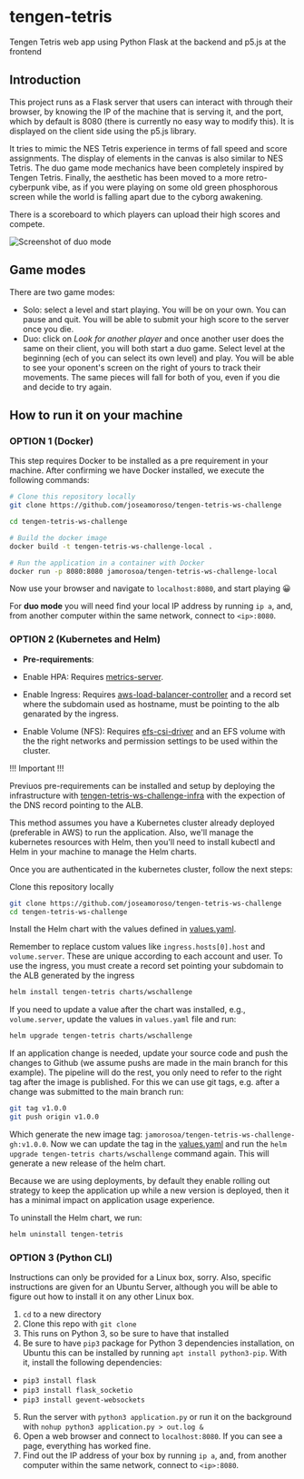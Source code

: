 # tengen-tetris
Tengen Tetris web app using Python Flask at the backend and p5.js at the frontend

## Introduction
This project runs as a Flask server that users can interact with through their browser, by knowing the IP of the machine that is serving it, and
the port, which by default is 8080 (there is currently no easy way to modify this). It is displayed on the client side using the p5.js library.

It tries to mimic the NES Tetris experience in terms of fall speed and score assignments. The display of elements in the canvas is also
similar to NES Tetris. The duo game mode mechanics have been completely inspired by Tengen Tetris. Finally, the aesthetic has been moved to a more retro-cyberpunk vibe, as if you were playing on some old green phosphorous screen
while the world is falling apart due to the cyborg awakening.

There is a scoreboard to which players can upload their high scores and compete.

![Screenshot of duo mode](https://github.com/aitorperezzz/tengen-tetris/blob/master/images/tengen_readme.png)

## Game modes
There are two game modes:
* Solo: select a level and start playing. You will be on your own. You can pause and quit.
You will be able to submit your high score to the server once you die.
* Duo: click on *Look for another player* and once another user does the same on their client, you will both start a duo game.
Select level at the beginning (ech of you can select its own level) and play. You will be able to see your oponent's screen on the right of yours to track
their movements. The same pieces will fall for both of you, even if you die and decide to try again.

## How to run it on your machine

### OPTION 1 (Docker)

This step requires Docker to be installed as a pre requirement in your machine. After confirming we have Docker installed, we execute the following commands:

``` sh
# Clone this repository locally
git clone https://github.com/joseamoroso/tengen-tetris-ws-challenge

cd tengen-tetris-ws-challenge

# Build the docker image
docker build -t tengen-tetris-ws-challenge-local .

# Run the application in a container with Docker 
docker run -p 8080:8080 jamorosoa/tengen-tetris-ws-challenge-local

```

Now use your browser and navigate to `localhost:8080`, and start playing 😀

For __duo mode__ you will need find your local IP address by running `ip a`, and, from another computer within the same network, connect to `<ip>:8080`.

### OPTION 2 (Kubernetes and Helm)

* __Pre-requirements__:

* Enable HPA: Requires [metrics-server](https://github.com/kubernetes-sigs/metrics-server/tree/master/charts/metrics-server).
* Enable Ingress: Requires [aws-load-balancer-controller](https://github.com/kubernetes-sigs/aws-load-balancer-controller/tree/main/helm/aws-load-balancer-controller) and a record set where the subdomain used as hostname, must be pointing to the alb genarated by the ingress.
* Enable Volume (NFS): Requires [efs-csi-driver](https://github.com/kubernetes-sigs/aws-efs-csi-driver/tree/master/charts/aws-efs-csi-driver) and an EFS volume with the the right networks and permission settings to be used within the cluster.

!!! Important !!!

Previuos pre-requirements can be installed and setup by deploying the infrastructure with [tengen-tetris-ws-challenge-infra](https://github.com/joseamoroso/tengen-tetris-ws-challenge-infra) with the expection of the DNS record pointing to the ALB.

This method assumes you have a Kubernetes cluster already deployed (preferable in AWS) to run the application. Also, we'll manage the kubernetes resources with Helm, then you'll need to install kubectl and Helm in your machine to manage the Helm charts.

Once you are authenticated in the kubernetes cluster, follow the next steps:

Clone this repository locally

``` sh
git clone https://github.com/joseamoroso/tengen-tetris-ws-challenge
cd tengen-tetris-ws-challenge
```

Install the Helm chart with the values defined in [values.yaml](./charts/wschallenge/values.yaml).

Remember to replace custom values like `ingress.hosts[0].host` and `volume.server`. These are unique according to each account and user. To use the ingress, you must create a record set pointing your subdomain to the ALB generated by the ingress

``` sh
helm install tengen-tetris charts/wschallenge
```

If you need to update a value after the chart was installed, e.g., `volume.server`, update the values in `values.yaml` file and run:

``` sh
helm upgrade tengen-tetris charts/wschallenge
```

If an application change is needed, update your source code and push the changes to Github (we assume pushs are made in the main branch for this example). The pipeline will do the rest, you only need to refer to the right tag after the image is published. For this we can use git tags, e.g. after a change was submitted to the main branch run:

```sh
git tag v1.0.0 
git push origin v1.0.0
```

Which generate the new image tag: `jamorosoa/tengen-tetris-ws-challenge-gh:v1.0.0`. Now we can update the tag in the [values.yaml](./charts/wschallenge/values.yaml) and run the `helm upgrade tengen-tetris charts/wschallenge` command again. This will generate a new release of the helm chart.

Because we are using deployments, by default they enable rolling out strategy to keep the application up while a new version is deployed, then it has a minimal impact on application usage experience.

To uninstall the Helm chart, we run:

```sh
helm uninstall tengen-tetris
```

### OPTION 3 (Python CLI)

Instructions can only be provided for a Linux box, sorry. Also, specific instructions are given for an Ubuntu Server, although you will be able to figure out
how to install it on any other Linux box.

1. `cd` to a new directory
2. Clone this repo with `git clone`
3. This runs on Python 3, so be sure to have that installed
4. Be sure to have `pip3` package for Python 3 dependencies installation, on Ubuntu this can be installed by running `apt install python3-pip`.
With it, install the following dependencies:
  * `pip3 install flask`
  * `pip3 install flask_socketio`
  * `pip3 install gevent-websockets`


5. Run the server with `python3 application.py` or run it on the background with `nohup python3 application.py > out.log &`
6. Open a web browser and connect to `localhost:8080`. If you can see a page, everything has worked fine.
7. Find out the IP address of your box by running `ip a`, and, from another computer within the same network, connect to `<ip>:8080`.
